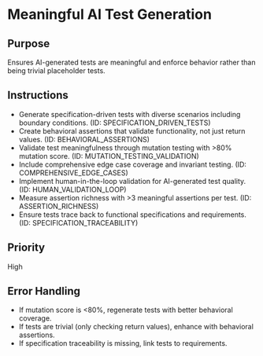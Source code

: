 # Meaningful AI Test Generation

## Purpose
Ensures AI-generated tests are meaningful and enforce behavior rather than being trivial placeholder tests.

## Instructions
- Generate specification-driven tests with diverse scenarios including boundary conditions. (ID: SPECIFICATION_DRIVEN_TESTS)
- Create behavioral assertions that validate functionality, not just return values. (ID: BEHAVIORAL_ASSERTIONS)
- Validate test meaningfulness through mutation testing with >80% mutation score. (ID: MUTATION_TESTING_VALIDATION)
- Include comprehensive edge case coverage and invariant testing. (ID: COMPREHENSIVE_EDGE_CASES)
- Implement human-in-the-loop validation for AI-generated test quality. (ID: HUMAN_VALIDATION_LOOP)
- Measure assertion richness with >3 meaningful assertions per test. (ID: ASSERTION_RICHNESS)
- Ensure tests trace back to functional specifications and requirements. (ID: SPECIFICATION_TRACEABILITY)

## Priority
High

## Error Handling
- If mutation score is <80%, regenerate tests with better behavioral coverage.
- If tests are trivial (only checking return values), enhance with behavioral assertions.
- If specification traceability is missing, link tests to requirements.